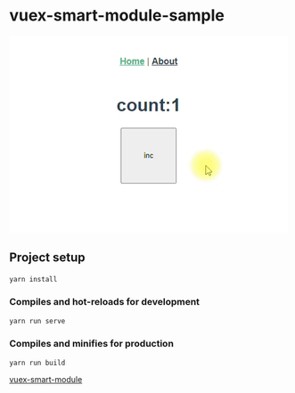 # vuex-smart-module-sample
![demo](./images/demo.gif)
## Project setup
```
yarn install
```

### Compiles and hot-reloads for development
```
yarn run serve
```

### Compiles and minifies for production
```
yarn run build
```

[vuex-smart-module](https://github.com/ktsn/vuex-smart-module)